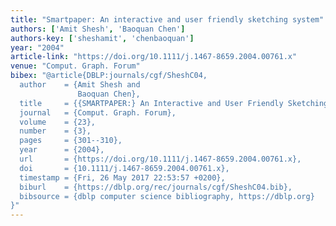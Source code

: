 ```yaml
---
title: "Smartpaper: An interactive and user friendly sketching system"
authors: ['Amit Shesh', 'Baoquan Chen']
authors-key: ['sheshamit', 'chenbaoquan']
year: "2004"
article-link: "https://doi.org/10.1111/j.1467-8659.2004.00761.x"
venue: "Comput. Graph. Forum"
bibex: "@article{DBLP:journals/cgf/SheshC04,
  author    = {Amit Shesh and
               Baoquan Chen},
  title     = {{SMARTPAPER:} An Interactive and User Friendly Sketching System},
  journal   = {Comput. Graph. Forum},
  volume    = {23},
  number    = {3},
  pages     = {301--310},
  year      = {2004},
  url       = {https://doi.org/10.1111/j.1467-8659.2004.00761.x},
  doi       = {10.1111/j.1467-8659.2004.00761.x},
  timestamp = {Fri, 26 May 2017 22:53:57 +0200},
  biburl    = {https://dblp.org/rec/journals/cgf/SheshC04.bib},
  bibsource = {dblp computer science bibliography, https://dblp.org}
}"
---
```

